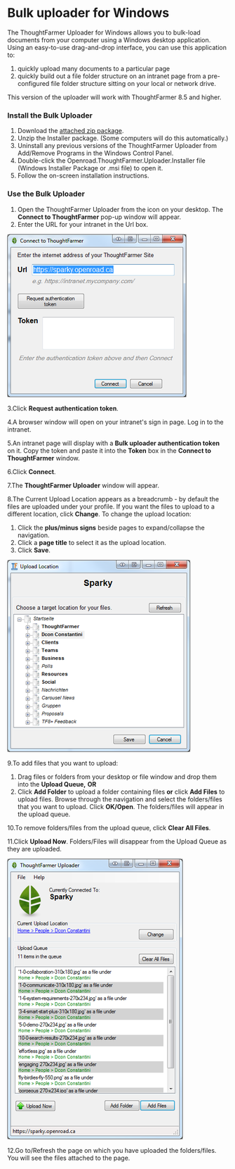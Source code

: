 # Bulk uploader for Windows



The ThoughtFarmer Uploader for Windows allows you to bulk-load documents from your computer using a Windows desktop application. Using an easy-to-use drag-and-drop interface, you can use this application to:

1. quickly upload many documents to a particular page
2. quickly build out a file folder structure on an intranet page from a pre-configured file folder structure sitting on your local or network drive.

This version of the uploader will work with ThoughtFarmer 8.5 and higher. 

### Install the Bulk Uploader

1. Download the [attached zip package](https://community.thoughtfarmer.com/attachment/42935330000/37332/TFUploader_8.5.zip).
2. Unzip the Installer package. \(Some computers will do this automatically.\)
3. Uninstall any previous versions of the ThoughtFarmer Uploader from Add/Remove Programs in the Windows Control Panel.
4. Double-click the Openroad.ThoughtFarmer.Uploader.Installer file \(Windows Installer Package or .msi file\) to open it.
5. Follow the on-screen installation instructions.

### Use the Bulk Uploader

1. Open the ThoughtFarmer Uploader from the icon on your desktop. The **Connect to ThoughtFarmer** pop-up window will appear.
2. Enter the URL for your intranet in the Url box.

![](../../../.gitbook/assets/1%20%281%29.png)



3.Click **Request authentication token**.

4.A browser window will open on your intranet's sign in page. Log in to the intranet.

5.An intranet page will display with a **Bulk uploader authentication token** on it. Copy the token and paste it into the **Token** box in the **Connect to ThoughtFarmer** window.

6.Click **Connect**.

7.The **ThoughtFarmer Uploader** window will appear.

8.The Current Upload Location appears as a breadcrumb - by default the files are uploaded under your profile. If you want the files to upload to a different location, click **Change**. To change the upload location:

1. Click the **plus/minus signs** beside pages to expand/collapse the navigation.
2. Click a **page title** to select it as the upload location.
3. Click **Save**.

![](../../../.gitbook/assets/2%20%2816%29.png)

9.To add files that you want to upload:

1. Drag files or folders from your desktop or file window and drop them into the **Upload Queue,** **OR** 
2. Click **Add Folder** to upload a folder containing files **or** click **Add Files** to upload files. Browse through the navigation and select the folders/files that you want to upload. Click **OK/Open**. The folders/files will appear in the upload queue.

10.To remove folders/files from the upload queue, click **Clear All Files**.

11.Click **Upload Now**. Folders/Files will disappear from the Upload Queue as they are uploaded.

![](../../../.gitbook/assets/3%20%2849%29.png)

12.Go to/Refresh the page on which you have uploaded the folders/files. You will see the files attached to the page.

